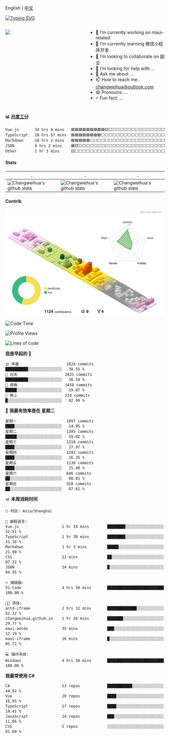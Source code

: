 English | [中文](README_CN.md)

[![Typing SVG](https://readme-typing-svg.herokuapp.com?color=%2336BCF7&center=true&vCenter=true&width=600&lines=Hi+there+👋,+I+am+Chang+Weihua;+Welcome+to+My+Profile!;Over+9+years+of+programming+experience;Always+learning+new+things+)](https://git.io/typing-svg)

<div style="display: grid;gap: 20px;grid-template-columns: repeat(auto-fit, minmax(240px, 1fr));">

[<img src="https://github-readme-stats.vercel.app/api?username=changweihua&show_icons=true&locale=cn" />](https://metrics.lecoq.io/changweihua#gh-light-mode-only)

<div>

- 🔭 I’m currently working on maui-related
- 🌱 I’m currently learning 微信小程序开发
- 👯 I’m looking to collaborate on 副业
- 🤔 I’m looking for help with ...
- 💬 Ask me about ...
- 📫 How to reach me: changweihua@outlook.com
- 😄 Pronouns: ...
- ⚡ Fun fact: ...

</div>

</div>

#### :bar_chart: [月度工分](https://github.com/changweihua/wakapi)

<!--START_SECTION:wakao-->

```txt
Vue.js       34 hrs 8 mins   🟩🟩🟩🟩🟩🟩🟩🟩🟩🟨⬜⬜⬜⬜⬜⬜⬜⬜⬜⬜⬜⬜⬜⬜⬜   37.28 %
TypeScript   28 hrs 57 mins  🟩🟩🟩🟩🟩🟩🟩🟩⬜⬜⬜⬜⬜⬜⬜⬜⬜⬜⬜⬜⬜⬜⬜⬜⬜   31.62 %
Markdown     18 hrs 2 mins   🟩🟩🟩🟩🟩⬜⬜⬜⬜⬜⬜⬜⬜⬜⬜⬜⬜⬜⬜⬜⬜⬜⬜⬜⬜   19.69 %
JSON         6 hrs 2 mins    🟩🟨⬜⬜⬜⬜⬜⬜⬜⬜⬜⬜⬜⬜⬜⬜⬜⬜⬜⬜⬜⬜⬜⬜⬜   06.60 %
Other        1 hr 3 mins     🟨⬜⬜⬜⬜⬜⬜⬜⬜⬜⬜⬜⬜⬜⬜⬜⬜⬜⬜⬜⬜⬜⬜⬜⬜   01.16 %
```

<!--END_SECTION:wakao-->

#### Stats ####


| .                                                                                                                                            | .                                                                                                                                      | .                                                                                                                                                     |
| -------------------------------------------------------------------------------------------------------------------------------------------- | -------------------------------------------------------------------------------------------------------------------------------------- | ----------------------------------------------------------------------------------------------------------------------------------------------------- |
| ![Changweihua's github stats](https://github-readme-stats.vercel.app/api?username=changweihua&show_icons=true&theme=radical&hide_title=true) | ![Changweihua's github stats](https://github-readme-stats.vercel.app/api/top-langs/?username=changweihua&theme=radical&layout=compact) | ![Changweihua's github stats](https://github-readme-stats.vercel.app/api?username=changweihua&show_icons=true&theme=radical&include_all_commits=true) |


#### Contrib ####

<!--   profile-green-animate -->
![](./profile-3d-contrib/profile-south-season-animate.svg)

<!--START_SECTION:waka-->
![Code Time](http://img.shields.io/badge/Code%20Time-1%2C836%20hrs%2041%20mins-blue)

![Profile Views](http://img.shields.io/badge/%E4%B8%AA%E4%BA%BA%E8%B5%84%E6%96%99%E8%A7%82%E7%9C%8B%E6%AC%A1%E6%95%B0-0-blue)

![Lines of code](https://img.shields.io/badge/%E4%BB%8E%E3%80%8CHello%20World%E3%80%8D%E8%B5%B7%E6%88%91%E5%B7%B2%E7%BB%8F%E5%86%99%E4%BA%86-24.4%20million%20%E8%A1%8C%E4%BB%A3%E7%A0%81-blue)

**我是早起的 🐤** 

```text
🌞 早晨                     2828 commits        ██████████░░░░░░░░░░░░░░░   38.55 % 
🌆 白天                     2831 commits        ██████████░░░░░░░░░░░░░░░   38.59 % 
🌃 傍晚                     1458 commits        █████░░░░░░░░░░░░░░░░░░░░   19.87 % 
🌙 晚上                     219 commits         █░░░░░░░░░░░░░░░░░░░░░░░░   02.99 % 
```
📅 **我最有效率是在 星期二** 

```text
星期一                      1097 commits        ████░░░░░░░░░░░░░░░░░░░░░   14.95 % 
星期二                      1395 commits        █████░░░░░░░░░░░░░░░░░░░░   19.02 % 
星期三                      1318 commits        ████░░░░░░░░░░░░░░░░░░░░░   17.97 % 
星期四                      1192 commits        ████░░░░░░░░░░░░░░░░░░░░░   16.25 % 
星期五                      1130 commits        ████░░░░░░░░░░░░░░░░░░░░░   15.40 % 
星期六                      646 commits         ██░░░░░░░░░░░░░░░░░░░░░░░   08.81 % 
星期日                      558 commits         ██░░░░░░░░░░░░░░░░░░░░░░░   07.61 % 
```


📊 **本周消耗时间** 

```text
🕑︎ 时区: Asia/Shanghai

💬 编程语言: 
Vue.js                   1 hr 34 mins        ████████░░░░░░░░░░░░░░░░░   32.51 % 
TypeScript               1 hr 30 mins        ████████░░░░░░░░░░░░░░░░░   31.16 % 
Markdown                 1 hr 3 mins         █████░░░░░░░░░░░░░░░░░░░░   21.90 % 
CSS                      21 mins             ██░░░░░░░░░░░░░░░░░░░░░░░   07.32 % 
JSON                     14 mins             █░░░░░░░░░░░░░░░░░░░░░░░░   04.95 % 

🔥 编辑器: 
VS Code                  4 hrs 50 mins       █████████████████████████   100.00 % 

🐱‍💻 项目: 
antd-iframe              2 hrs 32 mins       █████████████░░░░░░░░░░░░   52.32 % 
changweihua.github.io    1 hr 26 mins        ███████░░░░░░░░░░░░░░░░░░   29.77 % 
maui-antdv               35 mins             ███░░░░░░░░░░░░░░░░░░░░░░   12.19 % 
maui-iframe              16 mins             █░░░░░░░░░░░░░░░░░░░░░░░░   05.72 % 

💻 操作系统: 
Windows                  4 hrs 50 mins       █████████████████████████   100.00 % 
```

**我最常使用 C#** 

```text
C#                       53 repos            ███████████░░░░░░░░░░░░░░   44.92 % 
Vue                      20 repos            ████░░░░░░░░░░░░░░░░░░░░░   16.95 % 
TypeScript               17 repos            ████░░░░░░░░░░░░░░░░░░░░░   14.41 % 
JavaScript               14 repos            ███░░░░░░░░░░░░░░░░░░░░░░   11.86 % 
CSS                      2 repos             ░░░░░░░░░░░░░░░░░░░░░░░░░   01.69 % 
```




<!--END_SECTION:waka-->


<!-- ![](assets/Bottom_down.svg) -->
